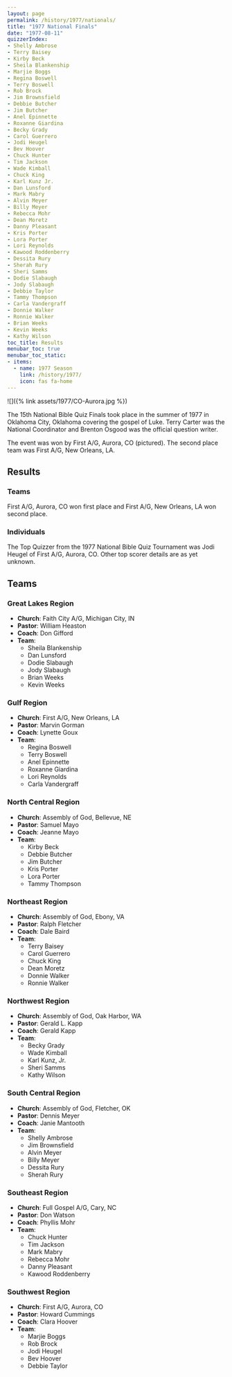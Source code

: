 ```yaml
---
layout: page
permalink: /history/1977/nationals/
title: "1977 National Finals"
date: "1977-08-11"
quizzerIndex:
- Shelly Ambrose
- Terry Baisey
- Kirby Beck
- Sheila Blankenship
- Marjie Boggs
- Regina Boswell
- Terry Boswell
- Rob Brock
- Jim Brownsfield
- Debbie Butcher
- Jim Butcher
- Anel Epinnette
- Roxanne Giardina
- Becky Grady
- Carol Guerrero
- Jodi Heugel
- Bev Hoover
- Chuck Hunter
- Tim Jackson
- Wade Kimball
- Chuck King
- Karl Kunz Jr.
- Dan Lunsford
- Mark Mabry
- Alvin Meyer
- Billy Meyer
- Rebecca Mohr
- Dean Moretz
- Danny Pleasant
- Kris Porter
- Lora Porter
- Lori Reynolds
- Kawood Roddenberry
- Dessita Rury
- Sherah Rury
- Sheri Samms
- Dodie Slabaugh
- Jody Slabaugh
- Debbie Taylor
- Tammy Thompson
- Carla Vandergraff
- Donnie Walker
- Ronnie Walker
- Brian Weeks
- Kevin Weeks
- Kathy Wilson
toc_title: Results
menubar_toc: true
menubar_toc_static:
- items:
  - name: 1977 Season
    link: /history/1977/
    icon: fas fa-home
---
```


![]({% link assets/1977/CO-Aurora.jpg %})

The 15th National Bible Quiz Finals took place in the summer of 1977 in Oklahoma City, Oklahoma covering the gospel of Luke. Terry Carter was the National Coordinator and Brenton Osgood was the official question writer.

The event was won by First A/G, Aurora, CO (pictured). The second place team was First A/G, New Orleans, LA.

## Results

### Teams

First A/G, Aurora, CO won first place and First A/G, New Orleans, LA won second place.

### Individuals

The Top Quizzer from the 1977 National Bible Quiz Tournament was Jodi Heugel of First A/G, Aurora, CO. Other top scorer details are as yet unknown.

## Teams

### Great Lakes Region

* **Church**: Faith City A/G, Michigan City, IN
* **Pastor**: William Heaston
* **Coach**: Don Gifford
* **Team**:
    * Sheila Blankenship
    * Dan Lunsford
    * Dodie Slabaugh
    * Jody Slabaugh
    * Brian Weeks
    * Kevin Weeks

### Gulf Region

* **Church**: First A/G, New Orleans, LA
* **Pastor**: Marvin Gorman
* **Coach**: Lynette Goux
* **Team**:
    * Regina Boswell
    * Terry Boswell
    * Anel Epinnette
    * Roxanne Giardina
    * Lori Reynolds
    * Carla Vandergraff

### North Central Region

* **Church**: Assembly of God, Bellevue, NE
* **Pastor**: Samuel Mayo
* **Coach**: Jeanne Mayo
* **Team**:
    * Kirby Beck
    * Debbie Butcher
    * Jim Butcher
    * Kris Porter
    * Lora Porter
    * Tammy Thompson

### Northeast Region

* **Church**: Assembly of God, Ebony, VA
* **Pastor**: Ralph Fletcher
* **Coach**: Dale Baird
* **Team**:
    * Terry Baisey
    * Carol Guerrero
    * Chuck King
    * Dean Moretz
    * Donnie Walker
    * Ronnie Walker

### Northwest Region

* **Church**: Assembly of God, Oak Harbor, WA
* **Pastor**: Gerald L. Kapp
* **Coach**: Gerald Kapp
* **Team**:
    * Becky Grady
    * Wade Kimball
    * Karl Kunz, Jr.
    * Sheri Samms
    * Kathy Wilson

### South Central Region

* **Church**: Assembly of God, Fletcher, OK
* **Pastor**: Dennis Meyer
* **Coach**: Janie Mantooth
* **Team**:
    * Shelly Ambrose
    * Jim Brownsfield
    * Alvin Meyer
    * Billy Meyer
    * Dessita Rury
    * Sherah Rury

### Southeast Region

* **Church**: Full Gospel A/G, Cary, NC
* **Pastor**: Don Watson
* **Coach**: Phyllis Mohr
* **Team**:
    * Chuck Hunter
    * Tim Jackson
    * Mark Mabry
    * Rebecca Mohr
    * Danny Pleasant
    * Kawood Roddenberry

### Southwest Region

* **Church**: First A/G, Aurora, CO
* **Pastor**: Howard Cummings
* **Coach**: Clara Hoover
* **Team**:
    * Marjie Boggs
    * Rob Brock
    * Jodi Heugel
    * Bev Hoover
    * Debbie Taylor